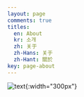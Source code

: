 ```yaml
---
layout: page
comments: true
titles:
  en: About
  kr: 소개
  zh: 关于
  zh-Hans: 关于
  zh-Hant: 關於
key: page-about
---
```


![text](https://raw.githubusercontent.com/q0115643/my_blog/master/images/about/공부짤.png){:width="300px"}
